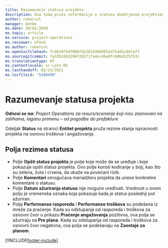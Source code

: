 ```yaml
---
title: Razumevanje statusa projekta
description: Ova tema pruža informacije o statusu dodeljenom projektima u usluzi Dynamics 365 Project Operations.
author: ruhercul
manager: Annbe
ms.date: 10/01/2020
ms.topic: article
ms.service: project-operations
ms.reviewer: kfend
ms.author: ruhercul
ms.openlocfilehash: fc9b107507008fd2381d3669552d754d2c867a7f
ms.sourcegitcommit: fa32b1893286f20271fa4ec4be8fc68bd135f53c
ms.translationtype: HT
ms.contentlocale: sr-Latn-RS
ms.lasthandoff: 02/15/2021
ms.locfileid: "5286490"
---
```

# <a name="understand-project-status"></a>Razumevanje statusa projekta

_**Odnosi se na:** Project Operations za resurs/scenarije koji nisu zasnovani na zalihama, laganu primenu – od pogodbe do profakture_


Odeljak **Status** na stranici **Entitet projekta** pruža rezime stanja ispravnosti projekta na osnovu troškova i angažovanja.


## <a name="status-summary-fields"></a>Polja rezimea statusa

- Polje **Opšti status projekta** je polje koje može da se uređuje i koje pokazuje opšti status projekta. Ovo polje koristi kodiranje u boji, kao što su zelena, žuta i crvena, da ukaže na povećani rizik. 
- Polje **Komentari** omogućava menadžeru projekta da unese konkretne komentare o statusu. 
- Polje **Datum ažuriranja statusa** nije moguće uređivati. Vrednost u ovom polju je vremenska oznaka koja pokazuje kada je status poslednji put ažuriran.
- Polja **Performanse rasporeda** i **Performanse troškova** su podešena iz mreže za praćenje. Kada su odstupanja od rasporeda i troškova za osnovni čvor u prikazu **Praćenje angažovanja** pozitivna, ova polja se ažuriraju na **Pre plana**. Kada su odstupanja od rasporeda i troškova za osnovni čvor negativna, ova polja se podešavaju na **Zaostaje za planom**.


[!INCLUDE[footer-include](../includes/footer-banner.md)]